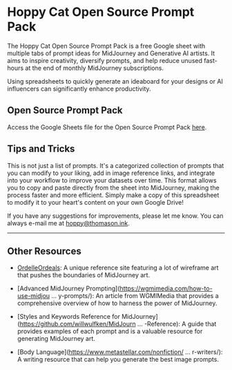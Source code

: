 # Hoppy Cat Open Source Prompt Pack

The Hoppy Cat Open Source Prompt Pack is a free Google sheet with multiple tabs of prompt ideas for MidJourney and Generative AI artists. It aims to inspire creativity, diversify prompts, and help reduce unused fast-hours at the end of monthly MidJourney subscriptions. 

Using spreadsheets to quickly generate an ideaboard for your designs or AI influencers can significantly enhance productivity. 

## Open Source Prompt Pack

Access the Google Sheets file for the Open Source Prompt Pack [here](https://docs.google.com/spreadsheets/d/1h53dheEuckTOVk0jBl1Umb-r-u9By4cT-9B-Y2ekXv4/edit?usp=sharing).

## Tips and Tricks 

This is not just a list of prompts. It's a categorized collection of prompts that you can modify to your liking, add in image reference links, and integrate into your workflow to improve your datasets over time. This format allows you to copy and paste directly from the sheet into MidJourney, making the process faster and more efficient. Simply make a copy of this spreadsheet to modify it to your heart's content on your own Google Drive! 

If you have any suggestions for improvements, please let me know. You can always e-mail me at hoppy@thomason.ink. 

---

## Other Resources 

- [OrdelleOrdeals](https://ordelleordeals.com/): A unique reference site featuring a lot of wireframe art that pushes the boundaries of MidJourney art.

- [Advanced MidJourney Prompting](https://wgmimedia.com/how-to-use-midjou ... y-prompts/): An article from WGMIMedia that provides a comprehensive overview of how to harness the power of MidJourney.

- [Styles and Keywords Reference for MidJourney](https://github.com/willwulfken/MidJourn ... -Reference): A guide that provides examples of each prompt and is a valuable resource for generating MidJourney art.

- [Body Language](https://www.metastellar.com/nonfiction/ ... r-writers/): A writing resource that can help you generate the best image prompts.
